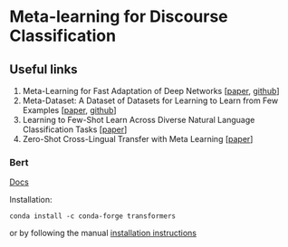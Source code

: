 # Meta-learning for Discourse Classification

## Useful links

1. Meta-Learning for Fast Adaptation of Deep Networks [[paper](https://arxiv.org/abs/1703.03400), [github](https://github.com/cbfinn/maml)]
2. Meta-Dataset: A Dataset of Datasets for Learning to Learn from Few Examples [[paper](https://arxiv.org/abs/1903.03096), [github](https://github.com/google-research/meta-dataset)]
3. Learning to Few-Shot Learn Across Diverse Natural Language Classification Tasks [[paper](https://arxiv.org/abs/1911.03863)]
4. Zero-Shot Cross-Lingual Transfer with Meta Learning [[paper](https://arxiv.org/abs/2003.02739)]

### Bert

[Docs](https://huggingface.co/transformers/model_doc/bert.html)

Installation: 
```
conda install -c conda-forge transformers
```
or by following the manual [installation instructions](https://github.com/huggingface/transformers)

